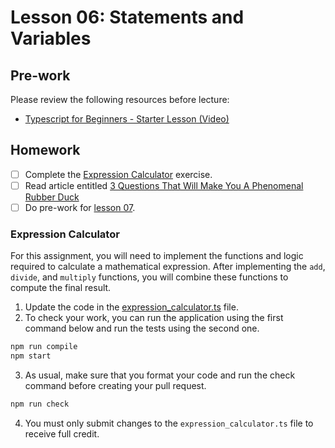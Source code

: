 # Lesson 06: Statements and Variables

## Pre-work

Please review the following resources before lecture:

* [Typescript for Beginners - Starter Lesson (Video)](https://www.youtube.com/watch?v=MOO5vrtTUTE&list=PL0Zuz27SZ-6NS8GXt5nPrcYpust89zq_b&index=1)

## Homework

- [ ] Complete the [Expression Calculator](#expression-calculator) exercise.
- [ ] Read article entitled [3 Questions That Will Make You A Phenomenal Rubber Duck][article-link]
- [ ] Do pre-work for [lesson 07](/lesson_07/).

### Expression Calculator

For this assignment, you will need to implement the functions and logic required to calculate a mathematical expression. After implementing the `add`, `divide`, and `multiply` functions, you will combine these functions to compute the final result.

1. Update the code in the [expression_calculator.ts][calculator-file] file.
2. To check your work, you can run the application using the first command below and run the tests using the second one.
```bash
npm run compile
npm start
```
3. As usual, make sure that you format your code and run the check command before creating your pull request.
```bash
npm run check
```
4. You must only submit changes to the `expression_calculator.ts` file to receive full credit.

[article-link]: https://blog.danslimmon.com/2024/01/18/3-questions-that-will-make-you-a-phenomenal-rubber-duck/
[calculator-file]: ./expression/src/expression_calculator.ts